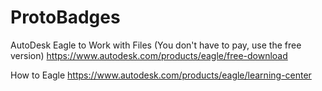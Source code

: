 # ProtoBadges

AutoDesk Eagle to Work with Files (You don't have to pay, use the free version)
https://www.autodesk.com/products/eagle/free-download

How to Eagle
https://www.autodesk.com/products/eagle/learning-center
